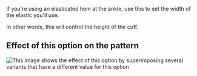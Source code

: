 If you're using an elasticated hem at the ankle, use this to set the width
of the elastic you'll use.

In other words, this will control the height of the cuff.

## Effect of this option on the pattern

![This image shows the effect of this option by superimposing several variants that have a different value for this option](paco\_ankleelastic\_sample.svg "Effect of this option on the pattern")
